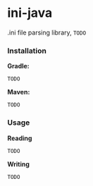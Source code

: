 # ini-java

.ini file parsing library, `TODO`

### Installation

**Gradle:**

``TODO``

**Maven:**

``TODO``

### Usage

**Reading**

```
TODO
```

**Writing**

```
TODO
```
